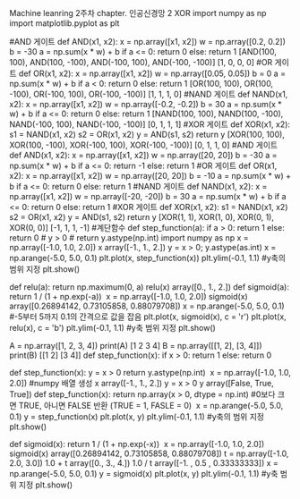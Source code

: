 Machine leanring 2주차
chapter. 인공신경망 2 XOR
import numpy as np
import matplotlib.pyplot as plt

#AND 게이트
def AND(x1, x2):
    x = np.array([x1, x2])
    w = np.array([0.2, 0.2])
    b = -30
    a = np.sum(x * w) + b
    if a <= 0:
        return 0
    else:
        return 1
[AND(100, 100), AND(100, -100), AND(-100, 100), AND(-100, -100)]
[1, 0, 0, 0]
#OR 게이트
def OR(x1, x2):
    x = np.array([x1, x2])
    w = np.array([0.05, 0.05])
    b = 0
    a = np.sum(x * w) + b
    if a < 0:
        return 0
    else:
        return 1
[OR(100, 100), OR(100, -100), OR(-100, 100), OR(-100, -100)]
[1, 1, 1, 0]
#NAND 게이트
def NAND(x1, x2):
    x = np.array([x1, x2])
    w = np.array([-0.2, -0.2])
    b = 30
    a = np.sum(x * w) + b
    if a <= 0:
        return 0
    else:
        return 1
[NAND(100, 100), NAND(100, -100), NAND(-100, 100), NAND(-100, -100)]
[0, 1, 1, 1]
#XOR 게이트
def XOR(x1, x2):
    s1 = NAND(x1, x2)
    s2 = OR(x1, x2)
    y = AND(s1, s2)
    return y
[XOR(100, 100), XOR(100, -100), XOR(-100, 100), XOR(-100, -100)]
[0, 1, 1, 0]
#AND 게이트
def AND(x1, x2):
    x = np.array([x1, x2])
    w = np.array([20, 20])
    b = -30
    a = np.sum(x * w) + b
    if a <= 0:
        return -1
    else:
        return 1
#OR 게이트
def OR(x1, x2):
    x = np.array([x1, x2])
    w = np.array([20, 20])
    b = -10
    a = np.sum(x * w) + b
    if a <= 0:
        return 0
    else:
        return 1
#NAND 게이트
def NAND(x1, x2):
    x = np.array([x1, x2])
    w = np.array([-20, -20])
    b = 30
    a = np.sum(x * w) + b
    if a <= 0:
        return 0
    else:
        return 1
#XOR 게이트
def XOR(x1, x2):
    s1 = NAND(x1, x2)
    s2 = OR(x1, x2)
    y = AND(s1, s2)
    return y
[XOR(1, 1), XOR(1, 0), XOR(0, 1), XOR(0, 0)]
[-1, 1, 1, -1]
#계단함수
def step_function(a):
    if a > 0:
        return 1
    else:
        return 0
    # y > 0
    # return y.astype(np.int)
import numpy as np
x = np.array([-1.0, 1.0, 2.0])
x
array([-1.,  1.,  2.])
y = x > 0; y.astype(as.int)
x = np.arange(-5.0, 5.0, 0.1)
plt.plot(x, step_function(x))
plt.ylim(-0.1, 1.1) #y축의 범위 지정
plt.show()

def relu(a):
    return np.maximum(0, a)
relu(x)
array([0., 1., 2.])
def sigmoid(a):
    return 1 / (1 + np.exp(-a))
​
x = np.array([-1.0, 1.0, 2.0])
sigmoid(x)
array([0.26894142, 0.73105858, 0.88079708])
x = np.arange(-5.0, 5.0, 0.1) #-5부터 5까지 0.1의 간격으로 값을 잡음
plt.plot(x, sigmoid(x), c = 'r')
plt.plot(x, relu(x), c = 'b')
plt.ylim(-0.1, 1.1) #y축 범위 지정
plt.show()

A = np.array([1, 2, 3, 4])
print(A)
[1 2 3 4]
B = np.array([[1, 2], [3, 4]])
print(B)
[[1 2]
 [3 4]]
def step_function(x):
    if x > 0:
        return 1
    else:
        return 0
    
def step_function(x):
    y = x > 0
    return y.astype(np.int)
​
x = np.array([-1.0, 1.0, 2.0]) #numpy 배열 생성
x
array([-1.,  1.,  2.])
y = x > 0
y
array([False,  True,  True])
def step_function(x):
    return np.array(x > 0, dtype = np.int) #0보다 크면 TRUE, 아니면 FALSE 반환 (TRUE = 1, FASLE = 0)
​
x = np.arange(-5.0, 5.0, 0.1)
y = step_function(x)
plt.plot(x, y)
plt.ylim(-0.1, 1.1) #y축의 범위 지정
plt.show()

def sigmoid(x):
    return 1 / (1 + np.exp(-x))
​
x = np.array([-1.0, 1.0, 2.0])
sigmoid(x)
array([0.26894142, 0.73105858, 0.88079708])
t = np.array([-1.0, 2.0, 3.0])
1.0 + t
array([0., 3., 4.])
1.0 / t
array([-1.        ,  0.5       ,  0.33333333])
x = np.arange(-5.0, 5.0, 0.1)
y = sigmoid(x)
plt.plot(x, y)
plt.ylim(-0.1, 1.1) #y축 범위 지정
plt.show()
